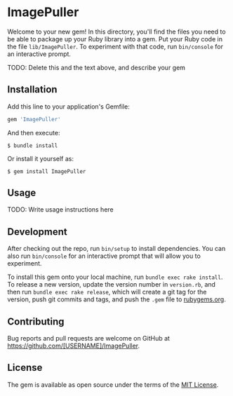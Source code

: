 # ImagePuller

Welcome to your new gem! In this directory, you'll find the files you need to be able to package up your Ruby library into a gem. Put your Ruby code in the file `lib/ImagePuller`. To experiment with that code, run `bin/console` for an interactive prompt.

TODO: Delete this and the text above, and describe your gem

## Installation

Add this line to your application's Gemfile:

```ruby
gem 'ImagePuller'
```

And then execute:

    $ bundle install

Or install it yourself as:

    $ gem install ImagePuller

## Usage

TODO: Write usage instructions here

## Development

After checking out the repo, run `bin/setup` to install dependencies. You can also run `bin/console` for an interactive prompt that will allow you to experiment.

To install this gem onto your local machine, run `bundle exec rake install`. To release a new version, update the version number in `version.rb`, and then run `bundle exec rake release`, which will create a git tag for the version, push git commits and tags, and push the `.gem` file to [rubygems.org](https://rubygems.org).

## Contributing

Bug reports and pull requests are welcome on GitHub at https://github.com/[USERNAME]/ImagePuller.


## License

The gem is available as open source under the terms of the [MIT License](https://opensource.org/licenses/MIT).
